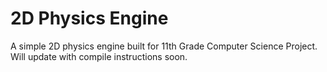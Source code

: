# 2D Physics Engine

A simple 2D physics engine built for 11th Grade Computer Science Project.
Will update with compile instructions soon.